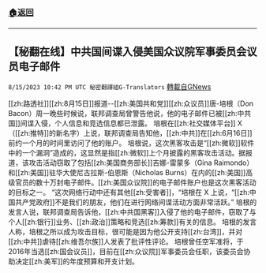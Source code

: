 ###  [:house:返回](README.md)
---


## 【秘翻在线】中共国间谍入侵美国众议院军事委员会议员电子邮件
`8/15/2023 10:42 PM UTC 秘密翻譯組G-Translators` [轉載自GNews](https://gnews.org/articles/1556381)

[[zh:路透社]][[zh:8月15日]]报道--[[zh:美国共和党]][[zh:众议员]]唐-培根（Don Bacon）周一晚些时候说，联邦调查局曾警告他说，他的电子邮件已被[[zh:中共国]]间谍入侵，个人信息和竞选信息都已泄露。
培根在[[zh:社交媒体平台]] X（[[zh:推特]]的新名字）上说，联邦调查局告知他，[[zh:中共]]在[[zh:6月16日]]前约一个月的时间里访问了他的账户。
培根说，这次黑客攻击是“[[zh:微软]]软件中的一个漏洞”造成的，这显然是指[[zh:微软]]上个月披露的黑客攻击活动。据报道，该攻击活动窃取了包括[[zh:美国商务部长]]吉娜-雷蒙多（Gina Raimondo）和[[zh:美国]]驻华大使尼古拉斯-伯恩斯（Nicholas Burns）在内的[[zh:美国]]高级官员的数十万封电子邮件。[[zh:美国众议院]]的电子邮件账户也是这次黑客活动的目标之一。
“这次网络行动中还有其他[[zh:受害者]]，“培根在 X 上说，“[[zh:中国共产党政府]]不是我们的朋友，他们在进行网络间谍活动方面非常活跃。”
培根的发言人说，联邦调查局告诉他，[[zh:中共国黑客]]入侵了他的电子邮件，窃取了与个人[[zh:银行]]业务、[[zh:政治]]策略和竞选[[zh:筹款]]有关的信息。
培根的发言人称，培根之所以成为攻击目标，很可能是因为他公开支持[[zh:台湾]]，并对[[zh:中共]]虐待[[zh:维吾尔族]]人发表了批评性评论。
培根曾任空军准将，于2016年当选[[zh:国会议员]]，目前在[[zh:众议院]]军事委员会任职，该委员会协助决定[[zh:美军]]的年度预算和开支计划。
